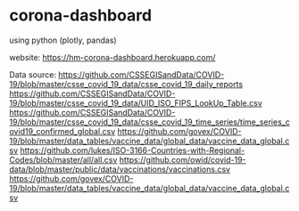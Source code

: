 # corona-dashboard
using python (plotly, pandas)

website:
https://hm-corona-dashboard.herokuapp.com/

Data source: 
https://github.com/CSSEGISandData/COVID-19/blob/master/csse_covid_19_data/csse_covid_19_daily_reports
https://github.com/CSSEGISandData/COVID-19/blob/master/csse_covid_19_data/UID_ISO_FIPS_LookUp_Table.csv
https://github.com/CSSEGISandData/COVID-19/blob/master/csse_covid_19_data/csse_covid_19_time_series/time_series_covid19_confirmed_global.csv
https://github.com/govex/COVID-19/blob/master/data_tables/vaccine_data/global_data/vaccine_data_global.csv
https://github.com/lukes/ISO-3166-Countries-with-Regional-Codes/blob/master/all/all.csv
https://github.com/owid/covid-19-data/blob/master/public/data/vaccinations/vaccinations.csv
https://github.com/govex/COVID-19/blob/master/data_tables/vaccine_data/global_data/vaccine_data_global.csv
